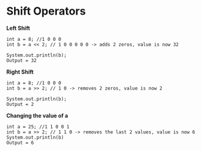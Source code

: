 # Shift Operators

**Left Shift**
```
int a = 8; //1 0 0 0
int b = a << 2; // 1 0 0 0 0 0 -> adds 2 zeros, value is now 32
 
System.out.println(b);
Output = 32
```

**Right Shift**
```
int a = 8; //1 0 0 0
int b = a >> 2; // 1 0 -> removes 2 zeros, value is now 2
 
System.out.println(b);
Output = 2
```
**Changing the value of a**
```
int a = 25; //1 1 0 0 1
int b = a >> 2; // 1 1 0 -> removes the last 2 values, value is now 6
System.out.println(b)
Output = 6
```

